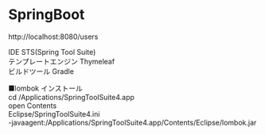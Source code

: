 # SpringBoot<br>

http://localhost:8080/users<br>

IDE STS(Spring Tool Suite)<br>
テンプレートエンジン Thymeleaf<br>
ビルドツール Gradle<br>

■lombok インストール<br>
cd /Applications/SpringToolSuite4.app<br>
open Contents<br>
Eclipse/SpringToolSuite4.ini<br>
-javaagent:/Applications/SpringToolSuite4.app/Contents/Eclipse/lombok.jar<br>
